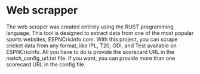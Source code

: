 # Web scrapper
The web scraper was created entirely using the RUST programming language. This tool is designed to extract data from one of the most popular sports websites, ESPNCricinfo.com. With this project, you can scrape cricket data from any format, like IPL, T20, ODI, and Test available on ESPNCricinfo. All you have to do is provide the scorecard URL in the match_config_url.txt file. If you want, you can provide more than one scorecard URL in the config file.
